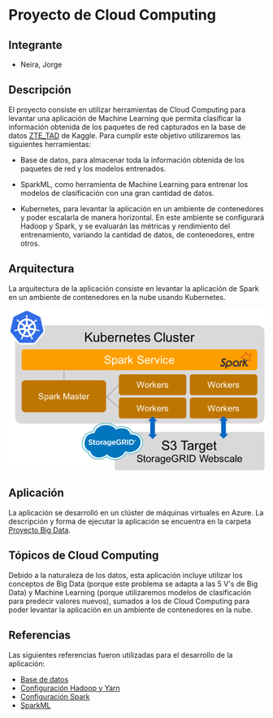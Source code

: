 # Proyecto de Cloud Computing

## Integrante
- Neira, Jorge

## Descripción

El proyecto consiste en utilizar herramientas de Cloud Computing para levantar una aplicación de Machine Learning que permita clasificar la información obtenida de los paquetes de red capturados en la base de datos [ZTE_TAD](https://www.kaggle.com/datasets/camellia2013/zte-tad-dataset) de Kaggle. Para cumplir este objetivo utilizaremos las siguientes herramientas:

- Base de datos, para almacenar toda la información obtenida de los paquetes de red y los modelos entrenados.

- SparkML, como herramienta de Machine Learning para entrenar los modelos de clasificación con una gran cantidad de datos.

- Kubernetes, para levantar la aplicación en un ambiente de contenedores y poder escalarla de manera horizontal. En este ambiente se configurará Hadoop y Spark, y se evaluarán las métricas y rendimiento del entrenamiento, variando la cantidad de datos, de contenedores, entre otros.

## Arquitectura

La arquitectura de la aplicación consiste en levantar la aplicación de Spark en un ambiente de contenedores en la nube usando Kubernetes.

![Arquitectura](Arquitectura.png)

## Aplicación

La aplicación se desarrolló en un clúster de máquinas virtuales en Azure. La descripción y forma de ejecutar la aplicación se encuentra en la carpeta [Proyecto Big Data](/Proyecto%20Big%20Data/).

## Tópicos de Cloud Computing

Debido a la naturaleza de los datos, esta aplicación incluye utilizar los conceptos de Big Data (porque este problema se adapta a las 5 V's de Big Data) y Machine Learning (porque utilizaremos modelos de clasificación para predecir valores nuevos), sumados a los de Cloud Computing para poder levantar la aplicación en un ambiente de contenedores en la nube.

## Referencias

Las siguientes referencias fueron utilizadas para el desarrollo de la aplicación:

- [Base de datos](https://www.kaggle.com/datasets/camellia2013/zte-tad-dataset)
- [Configuración Hadoop y Yarn](https://www.linode.com/docs/guides/how-to-install-and-set-up-hadoop-cluster/)
- [Configuración Spark](https://www.linode.com/docs/guides/install-configure-run-spark-on-top-of-hadoop-yarn-cluster/)
- [SparkML](https://spark.apache.org/docs/latest/ml-guide.html)